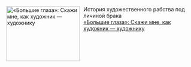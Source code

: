 <!--2025-02-04 10:15:25-->
<div class="yb">
  <div class="rss smaller1 kino_kino"><a href="https://www.kino-teatr.ru/kino/art/tv/3760/" title="«Большие глаза»: Скажи мне, как художник — художнику"><img src="https://www.kino-teatr.ru/art/0/6/3760/poster.jpg" width="196" height="147" align="left" hspace="5" style="margin: 0px 10px 0px 5px" alt="«Большие глаза»: Скажи мне, как художник — художнику"/></a>История художественного рабства под личиной брака <br><a class="light" href="https://www.kino-teatr.ru/kino/art/tv/3760/">«Большие глаза»: Скажи мне, как художник — художнику</a></div>
</div>

